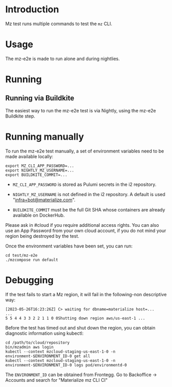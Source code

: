 # Introduction

Mz test runs multiple commands to test the `mz` CLI.

# Usage

The mz-e2e is made to run alone and during nightlies.

# Running

## Running via Buildkite

The easiest way to run the mz-e2e test is via Nightly, using the mz-e2e Buildkite step.

# Running manually

To run the mz-e2e test manually, a set of environment variables need to be made available locally:

```
export MZ_CLI_APP_PASSWORD=...
export NIGHTLY_MZ_USERNAME=...
export BUILDKITE_COMMIT=...
```

- `MZ_CLI_APP_PASSWORD` is stored as Pulumi secrets in the i2 repository.

- `NIGHTLY_MZ_USERNAME` is not defined in the i2 repository. A default is used "infra+bot@materialize.com".

- `BUILDKITE_COMMIT` must be the full Git SHA whose containers are already available on DockerHub.

Please ask in #cloud if you require additional access rights. You can also use an App Password from
your own cloud account, if you do not mind your region being destroyed by the test.

Once the environment variables have been set, you can run:

```
cd test/mz-e2e
./mzcompose run default
```

# Debugging

If the test fails to start a Mz region, it will fail in the following-non descriptive way:

```
[2023-05-26T16:23:26Z] C> waiting for dbname=materialize host=...
...
5 5 4 4 3 3 2 2 1 1 0 0Shutting down region aws/us-east-1 ...
```

Before the test has timed out and shut down the region, you can obtain diagnostic information using kubectl:

```
cd /path/to/cloud/repository
bin/mzadmin aws login
kubectl --context mzcloud-staging-us-east-1-0 -n environment-$ENVIRONMENT_ID-0 get all
kubectl --context mzcloud-staging-us-east-1-0 -n environment-$ENVIRONMENT_ID-0 logs pod/environmentd-0
```

The `ENVIRONMENT_ID` can be obtained from Frontegg. Go to Backoffice -> Accounts and search for "Materialize mz CLI CI"
